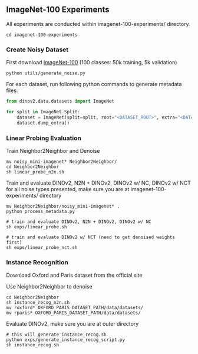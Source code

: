 ## ImageNet-100 Experiments
All experiments are conducted within imagenet-100-experiments/ directory.
```shell
cd imagenet-100-experiments
```
### Create Noisy Dataset
First download [ImageNet-100](https://drive.google.com/file/d/1gBbVGzQxXXUe9HMClEdvCmIEPPj1Y8i1/view?usp=sharing) (100 classes: 50k training, 5k validation)
```shell
python utils/generate_noise.py
```
For each dataset, run following python commands to generate metadata files:
```python
from dinov2.data.datasets import ImageNet

for split in ImageNet.Split:
    dataset = ImageNet(split=split, root="<DATASET_ROOT>", extra="<DATASET_ROOT>-extra")
    dataset.dump_extra()
```

### Linear Probing Evaluation
Train Neighbor2Neighbor and Denoise
```shell
mv noisy_mini-imagenet* Neighbor2Neighbor/
cd Neighbor2Neighbor
sh linear_probe_n2n.sh
```

Train and evaluate DINOv2, N2N + DINOv2, DINOv2 w/ NC, DINOv2 w/ NCT for all noise types presented, make sure you are at imagenet-100-experiments/ directory
```shell
mv Neighbor2Neighbor/noisy_mini-imagenet* .
python process_metadata.py

# train and evaluate DINOv2, N2N + DINOv2, DINOv2 w/ NC
sh exps/linear_probe.sh

# train and evaluate DINOv2 w/ NCT (need to get denoised weights first)
sh exps/linear_probe_nct.sh
```

### Instance Recognition
Download Oxford and Paris dataset from the official site

Use Neighbor2Neighbor to denoise
```shell
cd Neighbor2Neighbor
sh instance_recog_n2n.sh
mv roxford* OXFORD_PARIS_DATASET_PATH/data/datasets/
mv rparis* OXFORD_PARIS_DATASET_PATH/data/datasets/
```

Evaluate DINOv2, make sure you are at outer directory
```shell
# this will generate instance_recog.sh
python exps/generate_instance_recog_script.py
sh instance_recog.sh
```